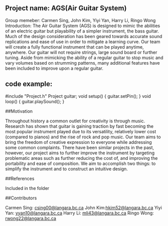 ## Project name: AGS(Air Guitar System)

Group memeber: Carmen Sing, John Kim, Yiyi Yan, Harry Li, Ringo Wong
Introduction: The Air Guitar System (AGS) is designed to mimic the abilities of an electric guitar but playability of a simpler instrument, the bass guitar.  Much of the design consideration has been geared towards accurate sound replications and ease of use in order to mitigate a learning curve.  Our team will create a fully functional instrument that can be played anytime, anywhere.  Our guitar will not require strings, large sound board or further tuning.  Aside from mimicking the ability of a regular guitar to stop music and vary volumes based on strumming patterns, many additional features have been included to improve upon a regular guitar.   

## code example:
\#include "Project.h"
Project guitar; 
void setup() 
{
  guitar.setPin();
}
void loop() 
{
  guitar.playSound(); 
}

##Motivation

Throughout history a common outlet for creativity is through music.  Research has shown that guitar is gaining traction by fast becoming the most popular instrument played due to its versatility, relatively lower cost (compared to pianos) and the rise of rock and pop music.  Our team aims to bring the freedom of creative expression to everyone while addressing some common complaints.  There have been similar projects in the past, however, our project aims to further improve the instrument by targeting problematic areas such as further reducing the cost of, and improving the portability and ease of composition.  We aim to accomplish two things: to simplify the instrument and to construct an intuitive design.  

##References

Included in the folder

##Contributors

Carmen Sing: csing00@langara.bc.ca
John Kim:hkim52@langara.bc.ca
Yiyi Yan: yyan10@langara.bc.ca
Harry Li: mli43@langara.bc.ca 
Ringo Wong: rwong22@langara.bc.ca 


